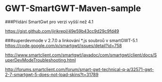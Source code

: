 # GWT-SmartGWT-Maven-sample

###Přidání SmartGwt pro verzi vyšší než 4.1 

https://gist.github.com/jirikrepl/49e59b43cc9d29c9fd49

###superdevmode v 2.7.0 a linkování *.js soubroů v smartGWT-5.1
https://code.google.com/p/smartgwt/issues/detail?id=758

http://www.smartclient.com/smartgwt/javadoc/com/smartgwt/client/docs/SuperDevModeTroubleshooting.html

http://forums.smartclient.com/forum/smart-gwt-technical-q-a/32571-gwt-2-7-smartgwt-5-does-not-load-skins?t=31789
